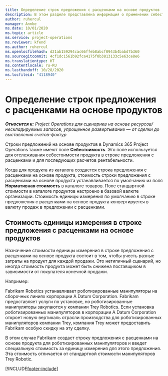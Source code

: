 ```yaml
---
title: Определение строк предложения с расценками на основе продуктов
description: В этом разделе представлена информация о применении себестоимости к строке предложения с расценками на основе продуктов.
author: ruhercul
manager: Annbe
ms.date: 10/01/2020
ms.topic: article
ms.service: project-operations
ms.reviewer: kfend
ms.author: ruhercul
ms.openlocfilehash: d21ab159294cac66ffeb8abcf0943b4babd7b360
ms.sourcegitcommit: 4cf1dc1561b92fca4175f0b3813133c5e63ce8e6
ms.translationtype: HT
ms.contentlocale: ru-RU
ms.lasthandoff: 10/28/2020
ms.locfileid: "4118940"
---
```

# <a name="costing-product-based-quote-lines"></a>Определение строк предложения с расценками на основе продуктов

_**Относится к:** Project Operations для сценариев на основе ресурсов/нескладируемых запасов, упрощенное развертывание — от сделки до выставления счетов-фактур_


Строки предложений на основе продуктов в Dynamics 365 Project Operations также имеют поле **Себестоимость**. Это поле используется для отслеживания себестоимости продукта в строке предложения с расценками и для последующих расчетов рентабельности.

Когда для продукта из каталога создается строка предложения с расценками на основе продукта, стоимость строки предложения с расценками на основе продукта устанавливается по умолчанию из поля **Нормативная стоимость** в каталоге товаров. Поле стандартной стоимости в каталоге продуктов настроено в базовой валюте организации. Стоимость единицы измерения по умолчанию в строке предложения с расценками на основе продукта конвертируется в валюту продаж в предложении с расценками.

## <a name="unit-cost-on-a-product-based-quote-line"></a>Стоимость единицы измерения в строке предложения с расценками на основе продуктов

Назначение стоимости единицы измерения в строке предложения с расценками на основе продукта состоит в том, чтобы учесть разные затраты на продукт для каждой продажи. Это нетипичный сценарий, но иногда стоимость продукта может быть снижена поставщиком в зависимости от покупателя конечной продажи.

Например:

Fabrikam Robotics устанавливает роботизированные манипуляторы на сборочных линиях корпорации A Datum Corporation. Fabrikam предоставляет услуги по установке, но роботизированные манипуляторы закупаются у компании Trey Robotics. Если установка роботизированных манипуляторов в корпорации A Datum Corporation откроет новую вертикаль отрасли производства для роботизированных манипуляторов компании Trey, компания Trey может предоставить Fabrikam особую скидку на эту сделку.

В этом случае Fabrikam создаст строку предложения с расценками на основе продукта для роботизированных манипуляторов и введет специальную стоимость за единицу измерения для этого предложения. Эта стоимость отличается от стандартной стоимости манипуляторов Trey Robotic.


[!INCLUDE[footer-include](../../includes/footer-banner.md)]
